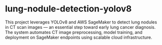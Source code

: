 # lung-nodule-detection-yolov8
This project leverages YOLOv8 and AWS SageMaker to detect lung nodules in CT scan images — an essential step toward early lung cancer diagnosis. The system automates CT image preprocessing, model training, and deployment on SageMaker endpoints using scalable cloud infrastructure.
